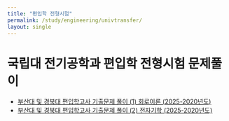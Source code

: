 ```yaml
---
title: "편입학 전형시험"
permalink: /study/engineering/univtransfer/
layout: single
---
```


# 국립대 전기공학과 편입학 전형시험 문제풀이

- [부산대 및 경북대 편입학고사 기출문제 풀이 (1) 회로이론 (2025-2020년도)](https://youngchoi-arrieta.github.io/system_engineer/EEstudy/univtransfer/Univ_Transfer_pastpapers_circuit_theory.pdf)  
- [부산대 및 경북대 편입학고사 기출문제 풀이 (2) 전자기학 (2025-2020년도)](https://youngchoi-arrieta.github.io/system_engineer/EEstudy/univtransfer/Univ_Transfer_pastpapers_electromagnetics.pdf)  
